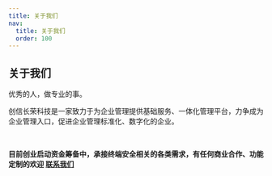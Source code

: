 ```yaml
---
title: 关于我们
nav:
  title: 关于我们
  order: 100
---
```


## 关于我们

优秀的人，做专业的事。

创信长荣科技是一家致力于为企业管理提供基础服务、一体化管理平台，力争成为企业管理入口，促进企业管理标准化、数字化的企业。

<br/>

**目前创业启动资金筹备中，承接终端安全相关的各类需求，有任何商业合作、功能定制的欢迎 [联系我们](mailto://iMonitor@qq.com)**

